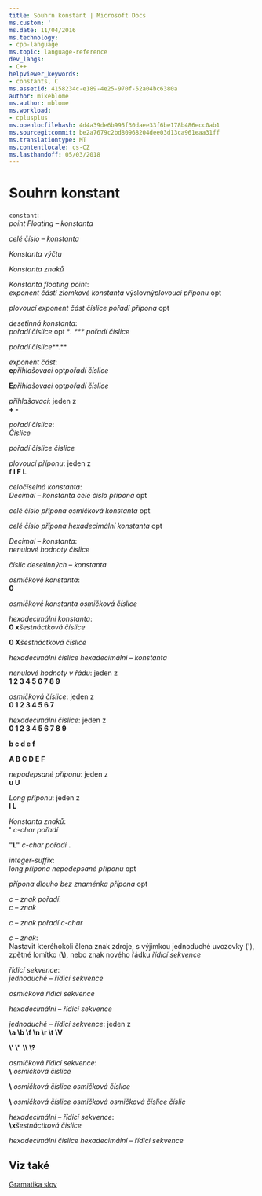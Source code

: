 ```yaml
---
title: Souhrn konstant | Microsoft Docs
ms.custom: ''
ms.date: 11/04/2016
ms.technology:
- cpp-language
ms.topic: language-reference
dev_langs:
- C++
helpviewer_keywords:
- constants, C
ms.assetid: 4158234c-e189-4e25-970f-52a04bc6380a
author: mikeblome
ms.author: mblome
ms.workload:
- cplusplus
ms.openlocfilehash: 4d4a39de6b995f30daee33f6be178b486ecc0ab1
ms.sourcegitcommit: be2a7679c2bd80968204dee03d13ca961eaa31ff
ms.translationtype: MT
ms.contentlocale: cs-CZ
ms.lasthandoff: 05/03/2018
---
```

# <a name="summary-of-constants"></a>Souhrn konstant
`constant`:  
 *point Floating – konstanta*  
  
 *celé číslo – konstanta*  
  
 *Konstanta výčtu*  
  
 *Konstanta znaků*  
  
 *Konstanta floating point*:  
 *exponent částí zlomkové konstanta* výslovný*plovoucí příponu* opt  
  
 *plovoucí exponent část číslice pořadí přípona* opt  
  
 *desetinná konstanta*:  
 *pořadí číslice* opt **. *** pořadí číslice*  
  
 *pořadí číslice***.**   
  
 *exponent část*:  
 **e***přihlašovací* opt*pořadí číslice*   
  
 **E***přihlašovací* opt*pořadí číslice*   
  
 *přihlašovací*: jeden z  
 **+ -**  
  
 *pořadí číslice*:  
 *Číslice*  
  
 *pořadí číslice číslice*  
  
 *plovoucí příponu*: jeden z  
 **f l F L**  
  
 *celočíselná konstanta*:  
 *Decimal – konstanta celé číslo přípona* opt  
  
 *celé číslo přípona osmičková konstanta* opt  
  
 *celé číslo přípona hexadecimální konstanta* opt  
  
 *Decimal – konstanta*:  
 *nenulové hodnoty číslice*  
  
 *číslic desetinných – konstanta*  
  
 *osmičkové konstanta*:  
 **0**  
  
 *osmičkové konstanta osmičková číslice*  
  
 *hexadecimální konstanta*:  
 **0 x***šestnáctková číslice*   
  
 **0 X***šestnáctková číslice*   
  
 *hexadecimální číslice hexadecimální – konstanta*  
  
 *nenulové hodnoty v řádu*: jeden z  
 **1 2 3 4 5 6 7 8 9**  
  
 *osmičková číslice*: jeden z  
 **0 1 2 3 4 5 6 7**  
  
 *hexadecimální číslice*: jeden z  
 **0 1 2 3 4 5 6 7 8 9**  
  
 **b c d e f**  
  
 **A B C D E F**  
  
 *nepodepsané příponu*: jeden z  
 **u U**  
  
 *Long příponu*: jeden z  
 **l L**  
  
 *Konstanta znaků*:  
 **'** *c-char pořadí*  
  
 **"L"** *c-char pořadí* **.**  
  
 *integer-suffix*:  
 *long přípona nepodepsané příponu* opt  
  
 *přípona dlouho bez znaménka přípona* opt  
  
 *c – znak pořadí*:  
 *c – znak*  
  
 *c – znak pořadí c-char*  
  
 *c – znak*:  
 Nastavit kteréhokoli člena znak zdroje, s výjimkou jednoduché uvozovky ('), zpětné lomítko (**\\**), nebo znak nového řádku *řídicí sekvence*  
  
 *řídicí sekvence*:  
 *jednoduché – řídicí sekvence*  
  
 *osmičková řídicí sekvence*  
  
 *hexadecimální – řídicí sekvence*  
  
 *jednoduché – řídicí sekvence*: jeden z  
 **\a \b \f \n \r \t \V**  
  
 **\\' \\" \\\ \\?**  
  
 *osmičková řídicí sekvence*:  
 **\\** *osmičková číslice*  
  
 **\\** *osmičková číslice osmičková číslice*  
  
 **\\** *osmičková číslice osmičková osmičková číslice číslic*  
  
 *hexadecimální – řídicí sekvence*:  
 **\x***šestnáctková číslice*   
  
 *hexadecimální číslice hexadecimální – řídicí sekvence*  
  
## <a name="see-also"></a>Viz také  
 [Gramatika slov](../c-language/lexical-grammar.md)